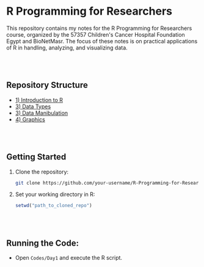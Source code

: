 # R Programming for Researchers

This repository contains my notes for the R Programming for Researchers course, organized by the 57357 Children's Cancer Hospital Foundation Egypt and BioNetMasr. The focus of these notes is on practical applications of R in handling, analyzing, and visualizing data.

<br></br>

## Repository Structure
- [1) Introduction to R](https://github.com/hebamuh68/R-programming-for-Researchers/tree/main/Codes/Day1_read_files)
- [3) Data Types](https://github.com/hebamuh68/R-programming-for-Researchers/tree/main/Codes/Day2_data_types)
- [3) Data Manibulation](https://github.com/hebamuh68/R-programming-for-Researchers/tree/main/Codes/Day3_data_manibulation)
- [4) Graphics](https://github.com/hebamuh68/R-programming-for-Researchers/tree/main/Codes/Day4_Graphics)

  
<br></br>

## Getting Started

1. Clone the repository:
    ```bash
    git clone https://github.com/your-username/R-Programming-for-Researchers.git
    ```
2. Set your working directory in R:
    ```R
    setwd("path_to_cloned_repo")
    ```
<br></br>

## Running the Code:
- Open `Codes/Day1` and execute the R script.
